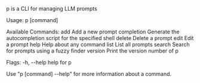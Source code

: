 p is a CLI for managing LLM prompts

Usage:
  p [command]

Available Commands:
  add         Add a new prompt
  completion  Generate the autocompletion script for the specified shell
  delete      Delete a prompt
  edit        Edit a prompt
  help        Help about any command
  list        List all prompts
  search      Search for prompts using a fuzzy finder
  version     Print the version number of p

Flags:
  -h, --help   help for p

Use "p [command] --help" for more information about a command.

